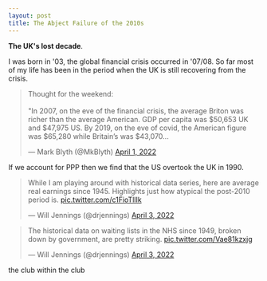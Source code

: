 ```yaml
---
layout: post
title: The Abject Failure of the 2010s
---
```

**The UK's lost decade**.

I was born in '03, the global financial crisis occurred in '07/08. So far most of my life has been in the period when the UK is still recovering from the crisis.

<blockquote class="twitter-tweet"><p lang="en" dir="ltr">Thought for the weekend:<br><br>&quot;In 2007, on the eve of the financial crisis, the average Briton was richer than the average American. GDP per capita was $50,653 UK and $47,975 US. By 2019, on the eve of covid, the American figure was $65,280 while Britain’s was $43,070...</p>&mdash; Mark Blyth (@MkBlyth) <a href="https://twitter.com/MkBlyth/status/1509942603013406726?ref_src=twsrc%5Etfw">April 1, 2022</a></blockquote> <script async src="https://platform.twitter.com/widgets.js" charset="utf-8"></script>

If we account for PPP then we find that the US overtook the UK in 1990.

<blockquote class="twitter-tweet"><p lang="en" dir="ltr">While I am playing around with historical data series, here are average real earnings since 1945. Highlights just how atypical the post-2010 period is. <a href="https://t.co/c1FioTllIk">pic.twitter.com/c1FioTllIk</a></p>&mdash; Will Jennings (@drjennings) <a href="https://twitter.com/drjennings/status/1510714049046196229?ref_src=twsrc%5Etfw">April 3, 2022</a></blockquote> <script async src="https://platform.twitter.com/widgets.js" charset="utf-8"></script>

<blockquote class="twitter-tweet"><p lang="en" dir="ltr">The historical data on waiting lists in the NHS since 1949, broken down by government, are pretty striking. <a href="https://t.co/Vae81kzxjg">pic.twitter.com/Vae81kzxjg</a></p>&mdash; Will Jennings (@drjennings) <a href="https://twitter.com/drjennings/status/1510710262705410052?ref_src=twsrc%5Etfw">April 3, 2022</a></blockquote> <script async src="https://platform.twitter.com/widgets.js" charset="utf-8"></script>

the club within the club
